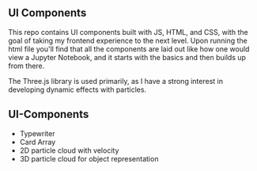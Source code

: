 ## UI Components
This repo contains UI components built with JS, HTML, and CSS, with the goal of taking my frontend experience to the next level. 
Upon running the html file you'll find that all the components are laid out like how one would view a Jupyter Notebook, 
and it starts with the basics and then builds up from there.

The Three.js library is used primarily, as I have a strong interest in developing dynamic effects with particles. 

## UI-Components 
- Typewriter
- Card Array
- 2D particle cloud with velocity
- 3D particle cloud for object representation 
